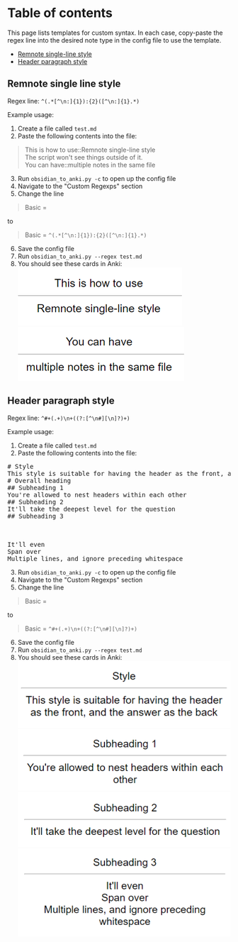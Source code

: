 # Table of contents
This page lists templates for custom syntax. In each case, copy-paste the regex line into the desired note type in the config file to use the template.

* [Remnote single-line style](#remnote-single-line-style)
* [Header paragraph style](#header-paragraph-style)

## Remnote single line style

Regex line: `^(.*[^\n:]{1}):{2}([^\n:]{1}.*)`

Example usage:
1. Create a file called `test.md`
2. Paste the following contents into the file:
> This is how to use::Remnote single-line style  
> The script won't see things outside of it.  
> You can have::multiple notes in the same file  
3. Run `obsidian_to_anki.py -c` to open up the config file
4. Navigate to the "Custom Regexps" section
5. Change the line
> Basic =  

to  

> Basic = `^(.*[^\n:]{1}):{2}([^\n:]{1}.*)`
6. Save the config file
7. Run `obsidian_to_anki.py --regex test.md`
8. You should see these cards in Anki:  
![remnote_1](Images/Remnote_1.png)  
![remnote_2](Images/Remnote_2.png)

## Header paragraph style

Regex line: `^#+(.+)\n+((?:[^\n#][\n]?)+)`

Example usage:
1. Create a file called `test.md`
2. Paste the following contents into the file:
<pre>
# Style  
This style is suitable for having the header as the front, and the answer as the back
# Overall heading  
## Subheading 1  
You're allowed to nest headers within each other
## Subheading 2
It'll take the deepest level for the question
## Subheading 3
   
   
   
It'll even  
Span over  
Multiple lines, and ignore preceding whitespace  
</pre>
3. Run `obsidian_to_anki.py -c` to open up the config file
4. Navigate to the "Custom Regexps" section
5. Change the line
> Basic =  

to  

> Basic = `^#+(.+)\n+((?:[^\n#][\n]?)+)`
6. Save the config file
7. Run `obsidian_to_anki.py --regex test.md`
8. You should see these cards in Anki:  
![header_1](Images/Header_1.png)  
![header_2](Images/Header_2.png)  
![header_3](Images/Header_3.png)  
![header_4](Images/Header_4.png)  
